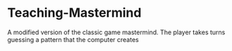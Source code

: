 # Teaching-Mastermind
A modified version of the classic game mastermind. The player takes turns guessing a pattern that the computer creates
